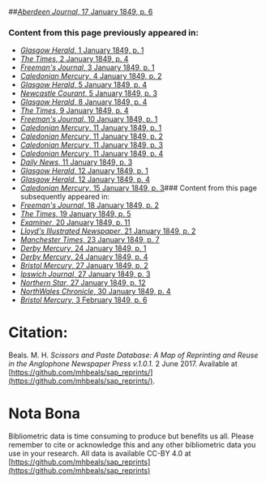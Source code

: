 ##[*Aberdeen Journal*, 17 January 1849, p. 6](https://mhbeals.github.io/sap_html/Aberdeen-Journal/Aberdeen-Journal-17-January-1849-p-6)

### Content from this page previously appeared in:
+ [*Glasgow Herald*, 1 January 1849, p. 1](https://mhbeals.github.io/sap_html/Glasgow-Herald/Glasgow-Herald-1-January-1849-p-1)
+ [*The Times*, 2 January 1849, p. 4](https://mhbeals.github.io/sap_html/The-Times/The-Times-2-January-1849-p-4)
+ [*Freeman's Journal*, 3 January 1849, p. 1](https://mhbeals.github.io/sap_html/Freeman's-Journal/Freeman's-Journal-3-January-1849-p-1)
+ [*Caledonian Mercury*, 4 January 1849, p. 2](https://mhbeals.github.io/sap_html/Caledonian-Mercury/Caledonian-Mercury-4-January-1849-p-2)
+ [*Glasgow Herald*, 5 January 1849, p. 4](https://mhbeals.github.io/sap_html/Glasgow-Herald/Glasgow-Herald-5-January-1849-p-4)
+ [*Newcastle Courant*, 5 January 1849, p. 3](https://mhbeals.github.io/sap_html/Newcastle-Courant/Newcastle-Courant-5-January-1849-p-3)
+ [*Glasgow Herald*, 8 January 1849, p. 4](https://mhbeals.github.io/sap_html/Glasgow-Herald/Glasgow-Herald-8-January-1849-p-4)
+ [*The Times*, 9 January 1849, p. 4](https://mhbeals.github.io/sap_html/The-Times/The-Times-9-January-1849-p-4)
+ [*Freeman's Journal*, 10 January 1849, p. 1](https://mhbeals.github.io/sap_html/Freeman's-Journal/Freeman's-Journal-10-January-1849-p-1)
+ [*Caledonian Mercury*, 11 January 1849, p. 1](https://mhbeals.github.io/sap_html/Caledonian-Mercury/Caledonian-Mercury-11-January-1849-p-1)
+ [*Caledonian Mercury*, 11 January 1849, p. 2](https://mhbeals.github.io/sap_html/Caledonian-Mercury/Caledonian-Mercury-11-January-1849-p-2)
+ [*Caledonian Mercury*, 11 January 1849, p. 3](https://mhbeals.github.io/sap_html/Caledonian-Mercury/Caledonian-Mercury-11-January-1849-p-3)
+ [*Caledonian Mercury*, 11 January 1849, p. 4](https://mhbeals.github.io/sap_html/Caledonian-Mercury/Caledonian-Mercury-11-January-1849-p-4)
+ [*Daily News*, 11 January 1849, p. 3](https://mhbeals.github.io/sap_html/Daily-News/Daily-News-11-January-1849-p-3)
+ [*Glasgow Herald*, 12 January 1849, p. 1](https://mhbeals.github.io/sap_html/Glasgow-Herald/Glasgow-Herald-12-January-1849-p-1)
+ [*Glasgow Herald*, 12 January 1849, p. 4](https://mhbeals.github.io/sap_html/Glasgow-Herald/Glasgow-Herald-12-January-1849-p-4)
+ [*Caledonian Mercury*, 15 January 1849, p. 3](https://mhbeals.github.io/sap_html/Caledonian-Mercury/Caledonian-Mercury-15-January-1849-p-3)### Content from this page subsequently appeared in:
+ [*Freeman's Journal*, 18 January 1849, p. 2](https://mhbeals.github.io/sap_html/Freeman's-Journal/Freeman's-Journal-18-January-1849-p-2)
+ [*The Times*, 19 January 1849, p. 5](https://mhbeals.github.io/sap_html/The-Times/The-Times-19-January-1849-p-5)
+ [*Examiner*, 20 January 1849, p. 11](https://mhbeals.github.io/sap_html/Examiner/Examiner-20-January-1849-p-11)
+ [*Lloyd's Illustrated Newspaper*, 21 January 1849, p. 2](https://mhbeals.github.io/sap_html/Lloyd's-Illustrated-Newspaper/Lloyd's-Illustrated-Newspaper-21-January-1849-p-2)
+ [*Manchester Times*, 23 January 1849, p. 7](https://mhbeals.github.io/sap_html/Manchester-Times/Manchester-Times-23-January-1849-p-7)
+ [*Derby Mercury*, 24 January 1849, p. 1](https://mhbeals.github.io/sap_html/Derby-Mercury/Derby-Mercury-24-January-1849-p-1)
+ [*Derby Mercury*, 24 January 1849, p. 4](https://mhbeals.github.io/sap_html/Derby-Mercury/Derby-Mercury-24-January-1849-p-4)
+ [*Bristol Mercury*, 27 January 1849, p. 2](https://mhbeals.github.io/sap_html/Bristol-Mercury/Bristol-Mercury-27-January-1849-p-2)
+ [*Ipswich Journal*, 27 January 1849, p. 3](https://mhbeals.github.io/sap_html/Ipswich-Journal/Ipswich-Journal-27-January-1849-p-3)
+ [*Northern Star*, 27 January 1849, p. 12](https://mhbeals.github.io/sap_html/Northern-Star/Northern-Star-27-January-1849-p-12)
+ [*NorthWales Chronicle*, 30 January 1849, p. 4](https://mhbeals.github.io/sap_html/NorthWales-Chronicle/NorthWales-Chronicle-30-January-1849-p-4)
+ [*Bristol Mercury*, 3 February 1849, p. 6](https://mhbeals.github.io/sap_html/Bristol-Mercury/Bristol-Mercury-3-February-1849-p-6)
                    
# Citation: 

Beals. M. H. *Scissors and Paste Database: A Map of Reprinting and Reuse in the Anglophone Newspaper Press v.1.0.1.* 2 June 2017. Available at [https://github.com/mhbeals/sap_reprints/](https://github.com/mhbeals/sap_reprints/). 
                    
# Nota Bona

Bibliometric data is time consuming to produce but benefits us all. Please remember to cite or acknowledge this and any other bibliometric data you use in your research. All data is available CC-BY 4.0 at [https://github.com/mhbeals/sap_reprints](https://github.com/mhbeals/sap_reprints)